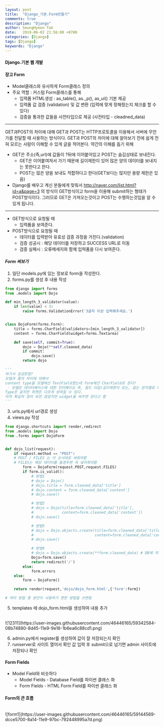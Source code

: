 ```yaml
---
layout: post
title:  "Django_기본.Form만들기"
comments: true
description: "Django"
author: SeungHyeon Tak
date:   2019-06-02 21:56:00 +0700
categories: [Django]
tags: [Django]
keywords: "Django"
---
```

#### Django.기본 웹 개발

#### 장고 Form

* Model클래스와 유사하게 Form클래스 정의
* 주요 역할 : 커스텀 Form클래스를 통해
  * 입력폼 HTML생성 : as_table(), as._p(), as_ul() 기본 제공
  * 입력폼 값 검증 (validation) 및 값 변환
   (입력에 맞게 정해줬는지 체크를 할 수 있다)
  * 검증을 통과한 값들을 사전타입으로 제공
   (사전타입 - cleadned_data)

*****
GET과POST의 차이에 대해
GET과 POST는 HTTP프로토콜을 이용해서 서버에 무언가를 전달할 때 사용하는 방식이다.
GET과 POST의 차이에 대해 알아보기 전에 쉽게 전혀 모르는 사람이 이해할 수 있게 글을 적어본다.
약간의 이해를 돕기 위해
* GET은 주소(즉,url)에 값들이 ?뒤에 이어붙어있고 POST는 숨김상태로 보내진다.
  * GET은 이어붙여져서 가기 때문에 길이제한이 있어 많은 양의 데이터를 보내지는 못한다고 한다.
  * POST는 많은 양을 보내도 적합하다고 한다(GET보다는 많지만 용량 제한은 있음)
* Django를 배우고 계신 분들에게 맞춰서
http://naver.com/list.html?id=a&page=3 의 방식이 GET방식이고
form을 이용해 submit하는 형태가 POST방식이다.
그러므로 GET은 가져오는것이고 POST는 수행하는것임을 알 수 있게 됩니다.
*****

* GET방식으로 요청될 때
  * 입력폼을 보여준다.
* POST방식으로 요청될 때
  * 데이터를 입력받아 유효성 검증 과정을 거친다.(validation)
  * 검증 성공시 : 해당 데이터를 저장하고 SUCCESS URL로 이동
  * 검증 실패시 : 오류메세지와 함께 입력폼을 다시 보여준다.


#### *Form 써보기*
1. 일단 models.py에 있는 정보로 form을 작성한다.
2. forms.py를 생성 후 내용 작성

```python
from django import forms
from .models import Dojo

def min_length_3_validator(value):
    if len(value) < 3:
        raise forms.ValidationError('3글자 이상 입력해주세요.')


class DojoForm(forms.Form):
    title = forms.CharField(validators=[min_length_3_validator])
    content = forms.CharField(widget=forms.Textarea)

    def save(self, commit=True):
        dojo = Dojo(**self.cleaned_data)
        if commit:
            dojo.save()
        return dojo

'''
여기서 궁금한점?
모델과 폼의 차이에 대해서
content type을 모델에선 TextField였는데 form에선 CharField로 준다?
 - 모델은 데이터베이스에 대한 인터페이싱 즉, 필드 타입(길이제한이 있는, 없는 문자열로 나누어진다.)
Type은 같지만 위젯은 다르게 보여질 수 있다.
아직 확실히 정리 되진 않았지만 widget을 써주면 된다고 함
'''
```

3. urls.py에서 url경로 생성
4. views.py 작성

```python
from django.shortcuts import render,redirect
from .models import Dojo
from .forms import DojoForm


def dojo_list(request):
    if request.method == "POST":
	# POST / FILES 는 이 순서대로 써줘야함
	# FILES는 해당 데이터를 쓸경우엔 꼭 넣어줘야함
        form = DojoForm(request.POST,request.FILES)
        if form.is_valid():
            # 방법1
            # dojo = Dojo()
            # dojo.title = form.cleaned_data['title']
            # dojo.content = form.cleaned_data['content']
            # dojo.save()

            # 방법2
            # dojo = Dojo(title=form.cleaned_data['title'],
            #             content=form.cleaned_data['content'])
            # dojo.save()

            # 방법3
            # dojo = Dojo.objects.create(title=form.cleaned_data['title'],
            #                            content=form.cleaned_data['content'])
            # dojo.save()

            # 방법4
            # dojo = Dojo.objects.create(**form.cleaned_data) # DB에 저장
            Dojo=form.save()
            return redirect('/')
        else:
            form.errors
    else:
        form = DojoForm()

    return render(request,'dojo/dojo_form.html',{'form':form})

# 여러 방법 중 본인이 사용하기 편한 방법을 쓰면됨
```

5. templates 에 dojo_form.html을 생성하여 내용 추가
<br>
![12311](https://user-images.githubusercontent.com/46446165/59342584-08b74880-8d45-11e9-9e18-1b6ea6c88cd1.png)

6. admin.py에서 register를 생성하여 값이 잘 저장되는지 확인
7. runserver로 사이트 열어서 확인 값 입력 후 submit으로 넘기면 admin 사이트에 저장되나 확인


#### Form Fields
* Model Field와 비슷하다
  * Model Fields - Database Field를 파이썬 클래스 화
  * Form Fields - HTML Form Field를 파이썬 클래스 화

#### Form의 큰 흐름
<br>
![form1](https://user-images.githubusercontent.com/46446165/59144569-dcce5700-8a14-11e9-97bc-792448995a7d.png)
